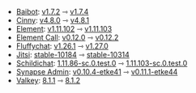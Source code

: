 * [Baibot](https://github.com/etkecc/baibot): [v1.7.2](https://github.com/etkecc/baibot/releases/tag/v1.7.2) ⇾ [v1.7.4](https://github.com/etkecc/baibot/releases/tag/v1.7.4)
* [Cinny](https://github.com/ajbura/cinny): [v4.8.0](https://github.com/ajbura/cinny/releases/tag/v4.8.0) ⇾ [v4.8.1](https://github.com/ajbura/cinny/releases/tag/v4.8.1)
* [Element](https://github.com/element-hq/element-web): [v1.11.102](https://github.com/element-hq/element-web/releases/tag/v1.11.102) ⇾ [v1.11.103](https://github.com/element-hq/element-web/releases/tag/v1.11.103)
* [Element Call](https://github.com/element-hq/element-call): [v0.12.0](https://github.com/element-hq/element-call/releases/tag/v0.12.0) ⇾ [v0.12.2](https://github.com/element-hq/element-call/releases/tag/v0.12.2)
* [Fluffychat](https://github.com/krille-chan/fluffychat): [v1.26.1](https://github.com/krille-chan/fluffychat/releases/tag/v1.26.1) ⇾ [v1.27.0](https://github.com/krille-chan/fluffychat/releases/tag/v1.27.0)
* [Jitsi](https://github.com/jitsi/docker-jitsi-meet): [stable-10184](https://github.com/jitsi/docker-jitsi-meet/releases/tag/stable-10184) ⇾ [stable-10314](https://github.com/jitsi/docker-jitsi-meet/releases/tag/stable-10314)
* [Schildichat](https://github.com/SchildiChat/schildichat-desktop): [1.11.86-sc.0.test.0](https://github.com/SchildiChat/schildichat-desktop/releases/tag/1.11.86-sc.0.test.0) ⇾ [1.11.103-sc.0.test.0](https://github.com/SchildiChat/schildichat-desktop/releases/tag/1.11.103-sc.0.test.0)
* [Synapse Admin](https://github.com/etkecc/synapse-admin): [v0.10.4-etke41](https://github.com/etkecc/synapse-admin/releases/tag/v0.10.4-etke41) ⇾ [v0.11.1-etke44](https://github.com/etkecc/synapse-admin/releases/tag/v0.11.1-etke44)
* [Valkey](https://github.com/valkey-io/valkey): [8.1.1](https://github.com/valkey-io/valkey/releases/tag/8.1.1) ⇾ [8.1.2](https://github.com/valkey-io/valkey/releases/tag/8.1.2)
